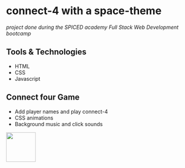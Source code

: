 # connect-4 with a space-theme

_project done during the SPICED academy Full Stack Web Development bootcamp_

## Tools & Technologies

-   HTML
-   CSS
-   Javascript

## Connect four Game

-   Add player names and play connect-4
-   CSS animations
-   Background music and click sounds

<kbd><img src="assets/gifs/01-four-connect.gif" width="80vw"/></kbd>
